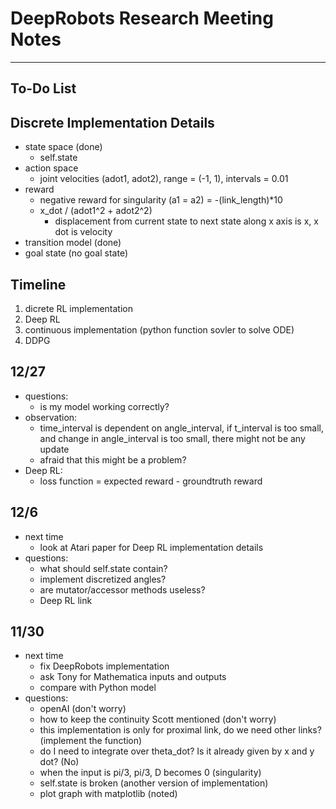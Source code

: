 # DeepRobots Research Meeting Notes

---
## To-Do List

## Discrete Implementation Details

- state space (done)
    - self.state
- action space
    - joint velocities (adot1, adot2), range = (-1, 1), intervals = 0.01
- reward
    - negative reward for singularity (a1 = a2) = -(link_length)*10
    - x_dot / (adot1^2 + adot2^2)
        - displacement from current state to next state along x axis is x, x dot is velocity
- transition model (done)
- goal state (no goal state)

## Timeline

1. dicrete RL implementation
2. Deep RL
3. continuous implementation (python function sovler to solve ODE)
4. DDPG

## 12/27

- questions:
    - is my model working correctly?
- observation:
    - time_interval is dependent on angle_interval, if t_interval is too small, and change in angle_interval is too small, there might not be any update
    - afraid that this might be a problem?
- Deep RL:
    - loss function = expected reward - groundtruth reward

    
## 12/6

- next time
    - look at Atari paper for Deep RL implementation details
- questions:
    - what should self.state contain?
    - implement discretized angles?
    - are mutator/accessor methods useless?
    - Deep RL link

## 11/30

- next time
    - fix DeepRobots implementation
    - ask Tony for Mathematica inputs and outputs
    - compare with Python model
- questions:
    - openAI (don't worry)
    - how to keep the continuity Scott mentioned (don't worry)
    - this implementation is only for proximal link, do we need other links? (implement the function)
    - do I need to integrate over theta_dot? Is it already given by x and y dot? (No)
    - when the input is pi/3, pi/3, D becomes 0 (singularity)
    - self.state is broken (another version of implementation) 
    - plot graph with matplotlib (noted)
